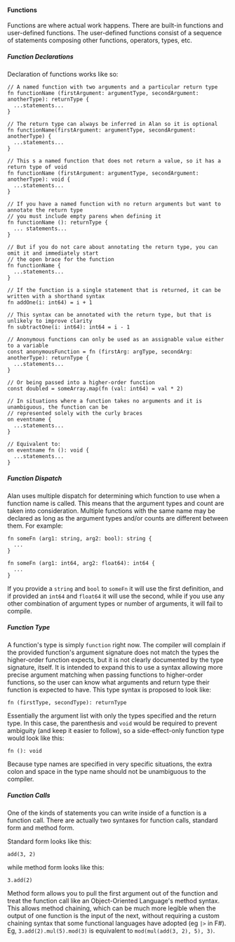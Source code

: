 #### Functions

Functions are where actual work happens. There are built-in functions and user-defined functions. The user-defined functions consist of a sequence of statements composing other functions, operators, types, etc.

##### Function Declarations

Declaration of functions works like so:

```rust,ignore
// A named function with two arguments and a particular return type
fn functionName (firstArgument: argumentType, secondArgument: anotherType): returnType {
  ...statements...
}

// The return type can always be inferred in Alan so it is optional
fn functionName(firstArgument: argumentType, secondArgument: anotherType) {
  ...statements...
}

// This s a named function that does not return a value, so it has a return type of void
fn functionName (firstArgument: argumentType, secondArgument: anotherType): void {
  ...statements...
}

// If you have a named function with no return arguments but want to annotate the return type
// you must include empty parens when defining it
fn functionName (): returnType {
  ... statements...
}

// But if you do not care about annotating the return type, you can omit it and immediately start
// the open brace for the function
fn functionName {
  ...statements...
}

// If the function is a single statement that is returned, it can be written with a shorthand syntax
fn addOne(i: int64) = i + 1

// This syntax can be annotated with the return type, but that is unlikely to improve clarity
fn subtractOne(i: int64): int64 = i - 1

// Anonymous functions can only be used as an assignable value either to a variable
const anonymousFunction = fn (firstArg: argType, secondArg: anotherType): returnType {
  ...statements...
}

// Or being passed into a higher-order function
const doubled = someArray.map(fn (val: int64) = val * 2)

// In situations where a function takes no arguments and it is unambiguous, the function can be
// represented solely with the curly braces
on eventname {
  ...statements...
}

// Equivalent to:
on eventname fn (): void {
  ...statements...
}
```

##### Function Dispatch

Alan uses multiple dispatch for determining which function to use when a function name is called. This means that the argument types and count are taken into consideration. Multiple functions with the same name may be declared as long as the argument types and/or counts are different between them. For example:

```rust,ignore
fn someFn (arg1: string, arg2: bool): string {
  ...
}

fn someFn (arg1: int64, arg2: float64): int64 {
  ...
}
```

If you provide a `string` and `bool` to `someFn` it will use the first definition, and if provided an `int64` and `float64` it will use the second, while if you use any other combination of argument types or number of arguments, it will fail to compile.

##### Function Type

A function's type is simply `function` right now. The compiler will complain if the provided function's argument signature does not match the types the higher-order function expects, but it is not clearly documented by the type signature, itself. It is intended to expand this to use a syntax allowing more precise argument matching when passing functions to higher-order functions, so the user can know what arguments and return type their function is expected to have. This type syntax is proposed to look like:

```
fn (firstType, secondType): returnType
```

Essentially the argument list with only the types specified and the return type. In this case, the parenthesis and `void` would be required to prevent ambiguity (and keep it easier to follow), so a side-effect-only function type would look like this:

```
fn (): void
```

Because type names are specified in very specific situations, the extra colon and space in the type name should not be unambiguous to the compiler.

##### Function Calls

One of the kinds of statements you can write inside of a function is a function call. There are actually two syntaxes for function calls, standard form and method form.

Standard form looks like this:

```rust,ignore
add(3, 2)
```

while method form looks like this:

```rust,ignore
3.add(2)
```

Method form allows you to pull the first argument out of the function and treat the function call like an Object-Oriented Language's method syntax. This allows method chaining, which can be much more legible when the output of one function is the input of the next, without requiring a custom chaining syntax that some functional languages have adopted (eg `|>` in F#). Eg, `3.add(2).mul(5).mod(3)` is equivalent to `mod(mul(add(3, 2), 5), 3)`.

